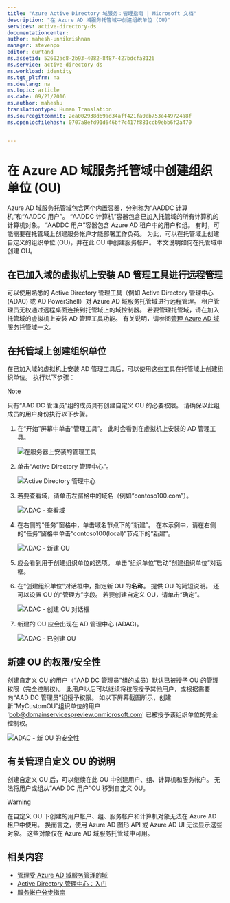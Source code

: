 ```yaml
---
title: "Azure Active Directory 域服务：管理指南 | Microsoft 文档"
description: "在 Azure AD 域服务托管域中创建组织单位 (OU)"
services: active-directory-ds
documentationcenter: 
author: mahesh-unnikrishnan
manager: stevenpo
editor: curtand
ms.assetid: 52602ad8-2b93-4082-8487-427bdcfa8126
ms.service: active-directory-ds
ms.workload: identity
ms.tgt_pltfrm: na
ms.devlang: na
ms.topic: article
ms.date: 09/21/2016
ms.author: maheshu
translationtype: Human Translation
ms.sourcegitcommit: 2ea002938d69ad34aff421fa0eb753e449724a8f
ms.openlocfilehash: 0707a8efd91d646bf7c417f881ccb9ebb6f2a470


---
```

# <a name="create-an-organizational-unit-ou-on-an-azure-ad-domain-services-managed-domain"></a>在 Azure AD 域服务托管域中创建组织单位 (OU)
Azure AD 域服务托管域包含两个内置容器，分别称为“AADDC 计算机”和“AADDC 用户”。 “AADDC 计算机”容器包含已加入托管域的所有计算机的计算机对象。 “AADDC 用户”容器包含 Azure AD 租户中的用户和组。 有时，可能需要在托管域上创建服务帐户才能部署工作负荷。 为此，可以在托管域上创建自定义的组织单位 (OU)，并在此 OU 中创建服务帐户。 本文说明如何在托管域中创建 OU。

## <a name="install-ad-administration-tools-on-a-domain-joined-virtual-machine-for-remote-administration"></a>在已加入域的虚拟机上安装 AD 管理工具进行远程管理
可以使用熟悉的 Active Directory 管理工具（例如 Active Directory 管理中心 (ADAC) 或 AD PowerShell）对 Azure AD 域服务托管域进行远程管理。 租户管理员无权通过远程桌面连接到托管域上的域控制器。 若要管理托管域，请在加入托管域的虚拟机上安装 AD 管理工具功能。 有关说明，请参阅[管理 Azure AD 域服务托管域](active-directory-ds-admin-guide-administer-domain.md)一文。

## <a name="create-an-organizational-unit-on-the-managed-domain"></a>在托管域上创建组织单位
在已加入域的虚拟机上安装 AD 管理工具后，可以使用这些工具在托管域上创建组织单位。 执行以下步骤：

> [!NOTE]
> 只有“AAD DC 管理员”组的成员具有创建自定义 OU 的必要权限。 请确保以此组成员的用户身份执行以下步骤。
> 
> 

1. 在“开始”屏幕中单击“管理工具”。 此时会看到在虚拟机上安装的 AD 管理工具。
   
    ![在服务器上安装的管理工具](./media/active-directory-domain-services-admin-guide/install-rsat-admin-tools-installed.png)
2. 单击“Active Directory 管理中心”。
   
    ![Active Directory 管理中心](./media/active-directory-domain-services-admin-guide/adac-overview.png)
3. 若要查看域，请单击左窗格中的域名（例如“contoso100.com”）。
   
    ![ADAC - 查看域](./media/active-directory-domain-services-admin-guide/create-ou-adac-overview.png)
4. 在右侧的“任务”窗格中，单击域名节点下的“新建”。 在本示例中，请在右侧的“任务”窗格中单击“contoso100(local)”节点下的“新建”。
   
    ![ADAC - 新建 OU](./media/active-directory-domain-services-admin-guide/create-ou-adac-new-ou.png)
5. 应会看到用于创建组织单位的选项。 单击“组织单位”启动“创建组织单位”对话框。
6. 在“创建组织单位”对话框中，指定新 OU 的**名称**。 提供 OU 的简短说明。 还可以设置 OU 的“管理方”字段。 若要创建自定义 OU，请单击“确定”。
   
    ![ADAC - 创建 OU 对话框](./media/active-directory-domain-services-admin-guide/create-ou-dialog.png)
7. 新建的 OU 应会出现在 AD 管理中心 (ADAC)。
   
    ![ADAC - 已创建 OU](./media/active-directory-domain-services-admin-guide/create-ou-done.png)

## <a name="permissionssecurity-for-newly-created-ous"></a>新建 OU 的权限/安全性
创建自定义 OU 的用户（“AAD DC 管理员”组的成员）默认已被授予 OU 的管理权限（完全控制权）。 此用户以后可以继续将权限授予其他用户，或根据需要向“AAD DC 管理员”组授予权限。 如以下屏幕截图所示，创建新“MyCustomOU”组织单位的用户 'bob@domainservicespreview.onmicrosoft.com' 已被授予该组织单位的完全控制权。

 ![ADAC - 新 OU 的安全性](./media/active-directory-domain-services-admin-guide/create-ou-permissions.png)

## <a name="notes-on-administering-custom-ous"></a>有关管理自定义 OU 的说明
创建自定义 OU 后，可以继续在此 OU 中创建用户、组、计算机和服务帐户。 无法将用户或组从“AAD DC 用户”OU 移到自定义 OU。

> [!WARNING]
> 在自定义 OU 下创建的用户帐户、组、服务帐户和计算机对象无法在 Azure AD 租户中使用。 换而言之，使用 Azure AD 图形 API 或 Azure AD UI 无法显示这些对象。 这些对象仅在 Azure AD 域服务托管域中可用。
> 
> 

## <a name="related-content"></a>相关内容
* [管理受 Azure AD 域服务管理的域](active-directory-ds-admin-guide-administer-domain.md)
* [Active Directory 管理中心：入门](https://technet.microsoft.com/library/dd560651.aspx)
* [服务帐户分步指南](https://technet.microsoft.com/library/dd548356.aspx)




<!--HONumber=Nov16_HO3-->


